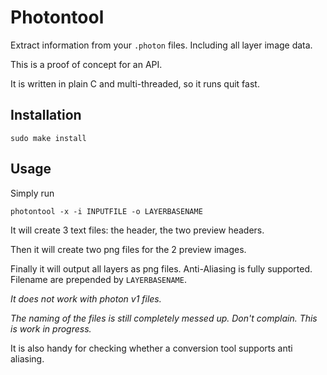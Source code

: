 # Photontool

Extract information from your `.photon` files. Including all layer image data.

This is a proof of concept for an API.

It is written in plain C and multi-threaded, so it runs quit fast.

## Installation
```
sudo make install
```

## Usage

Simply run 
```
photontool -x -i INPUTFILE -o LAYERBASENAME
```

It will create 3 text files: the header, the two preview headers.

Then it will create two png files for the 2 preview images.

Finally it will output all layers as png files. Anti-Aliasing is fully supported. Filename are prepended by `LAYERBASENAME`.

*It does not work with photon v1 files.*

_The naming of the files is still completely messed up. Don't complain. This is work in progress._

It is also handy for checking whether a conversion tool supports anti aliasing.
